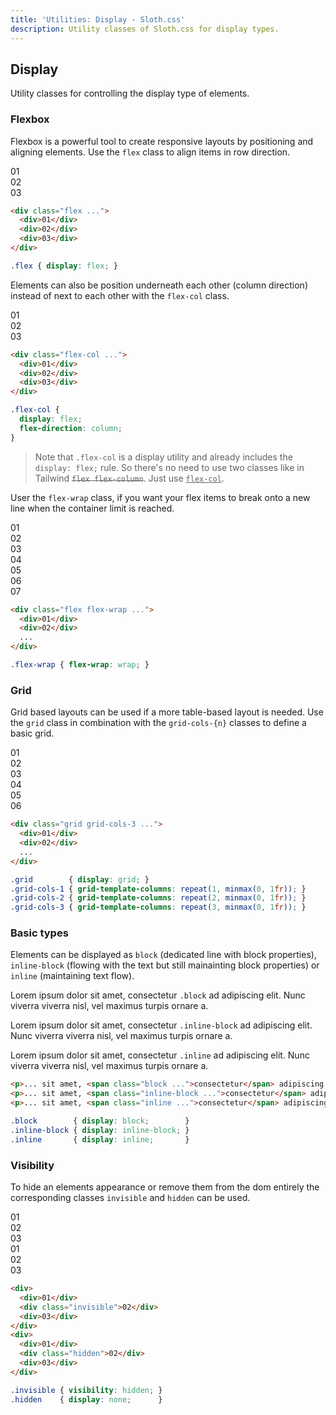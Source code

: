 ```yaml
---
title: 'Utilities: Display - Sloth.css'
description: Utility classes of Sloth.css for display types.
---
```


## Display

Utility classes for controlling the display type of elements.

### Flexbox

Flexbox is a powerful tool to create responsive layouts by positioning and aligning elements. Use the `flex` class to align items in row direction.

<div class="demo">
  <div class="flex gap-4 items-center bg-muted w-32 p-4 rounded">
    <div class="text-light bg-accent-variant flex-center rounded h-8 w-8 font-mono font-bold">01</div>
    <div class="text-light bg-accent-variant flex-center rounded h-8 w-8 font-mono font-bold">02</div>
    <div class="text-light bg-accent-variant flex-center rounded h-8 w-8 font-mono font-bold">03</div>
  </div>
</div>

```html
<div class="flex ...">
  <div>01</div>
  <div>02</div>
  <div>03</div>
</div>
```

```css
.flex { display: flex; }
```

Elements can also be position underneath each other (column direction) instead of next to each other with the `flex-col` class.

<div class="demo">
  <div class="flex-col gap-4 bg-muted w-32 p-4 rounded">
    <div class="text-light bg-accent-variant flex-center rounded h-8 w-8 font-mono font-bold">01</div>
    <div class="text-light bg-accent-variant flex-center rounded h-8 w-8 font-mono font-bold">02</div>
    <div class="text-light bg-accent-variant flex-center rounded h-8 w-8 font-mono font-bold">03</div>
  </div>
</div>

```html
<div class="flex-col ...">
  <div>01</div>
  <div>02</div>
  <div>03</div>
</div>
```

```css
.flex-col {
  display: flex;
  flex-direction: column;
}
```

> Note that `.flex-col` is a display utility and already includes the `display: flex;` rule. So there's no need to use two classes like in Tailwind <del>`flex flex-column`</del>. Just use <ins>`flex-col`</ins>.

User the `flex-wrap` class, if you want your flex items to break onto a new line when the container limit is reached.

<div class="demo">
  <div class="flex flex-wrap max-w-screen-xs gap-4 items-center bg-muted p-4 rounded">
    <div class="text-light bg-accent-variant flex-center rounded h-8 w-16 font-mono font-bold">01</div>
    <div class="text-light bg-accent-variant flex-center rounded h-8 w-16 font-mono font-bold">02</div>
    <div class="text-light bg-accent-variant flex-center rounded h-8 w-16 font-mono font-bold">03</div>
    <div class="text-light bg-accent-variant flex-center rounded h-8 w-16 font-mono font-bold">04</div>
    <div class="text-light bg-accent-variant flex-center rounded h-8 w-16 font-mono font-bold">05</div>
    <div class="text-light bg-accent-variant flex-center rounded h-8 w-16 font-mono font-bold">06</div>
    <div class="text-light bg-accent-variant flex-center rounded h-8 w-16 font-mono font-bold">07</div>
  </div>
</div>

```html
<div class="flex flex-wrap ...">
  <div>01</div>
  <div>02</div>
  ...
</div>
```

```css
.flex-wrap { flex-wrap: wrap; }
```

### Grid

Grid based layouts can be used if a more table-based layout is needed. Use the `grid` class in combination with the `grid-cols-{n}` classes to define a basic grid.

<div class="demo">
  <div class="grid grid-cols-3 gap-4 items-center bg-muted p-4 rounded">
    <div class="text-light bg-accent-variant flex-center rounded h-8 font-mono font-bold">01</div>
    <div class="text-light bg-accent-variant flex-center rounded h-8 font-mono font-bold">02</div>
    <div class="text-light bg-accent-variant flex-center rounded h-8 font-mono font-bold">03</div>
    <div class="text-light bg-accent-variant flex-center rounded h-8 font-mono font-bold">04</div>
    <div class="text-light bg-accent-variant flex-center rounded h-8 font-mono font-bold">05</div>
    <div class="text-light bg-accent-variant flex-center rounded h-8 font-mono font-bold">06</div>
  </div>
</div>

```html
<div class="grid grid-cols-3 ...">
  <div>01</div>
  <div>02</div>
  ...
</div>
```

```css
.grid        { display: grid; }
.grid-cols-1 { grid-template-columns: repeat(1, minmax(0, 1fr)); }
.grid-cols-2 { grid-template-columns: repeat(2, minmax(0, 1fr)); }
.grid-cols-3 { grid-template-columns: repeat(3, minmax(0, 1fr)); }
```

### Basic types

Elements can be displayed as `block` (dedicated line with block properties), `inline-block` (flowing with the text but still mainainting block properties) or `inline` (maintaining text flow).

<div class="demo grid grid-cols-3 gap-8">
  <p>Lorem ipsum dolor sit amet, <span class="block bg-accent-variant rounded p-2">consectetur <code>.block</code></span> ad adipiscing elit. Nunc viverra viverra nisl, vel maximus turpis ornare a.</p>
  <p>Lorem ipsum dolor sit amet, <span class="inline-block bg-accent-variant rounded p-2">consectetur <code>.inline-block</code></span> ad adipiscing elit. Nunc viverra viverra nisl, vel maximus turpis ornare a.</p>
  <p>Lorem ipsum dolor sit amet, <span class="inline bg-accent-variant rounded p-2">consectetur <code>.inline</code></span> ad adipiscing elit. Nunc viverra viverra nisl, vel maximus turpis ornare a.</p>
</div>

```html
<p>... sit amet, <span class="block ...">consectetur</span> adipiscing elit ...</p>
<p>... sit amet, <span class="inline-block ...">consectetur</span> adipiscing eli t..</p>
<p>... sit amet, <span class="inline ...">consectetur</span> adipiscing elit ...</p>
```

```css
.block        { display: block;        }
.inline-block { display: inline-block; }
.inline       { display: inline;       }
```

### Visibility

To hide an elements appearance or remove them from the dom entirely the corresponding classes `invisible` and `hidden` can be used.

<div class="demo flex-col gap-4">
  <div class="flex gap-4 items-center bg-muted w-32 p-4 rounded">
    <div class="text-light bg-accent-variant flex-center rounded h-8 w-8 font-mono font-bold">01</div>
    <div class="text-light bg-accent-variant flex-center rounded h-8 w-8 font-mono font-bold invisible">02</div>
    <div class="text-light bg-accent-variant flex-center rounded h-8 w-8 font-mono font-bold">03</div>
  </div>
  <div class="flex gap-4 items-center bg-muted w-32 p-4 rounded">
    <div class="text-light bg-accent-variant flex-center rounded h-8 w-8 font-mono font-bold">01</div>
    <div class="hidden">02</div>
    <div class="text-light bg-accent-variant flex-center rounded h-8 w-8 font-mono font-bold">03</div>
  </div>
</div>

```html
<div>
  <div>01</div>
  <div class="invisible">02</div>
  <div>03</div>
</div>
<div>
  <div>01</div>
  <div class="hidden">02</div>
  <div>03</div>
</div>
```

```css
.invisible { visibility: hidden; }
.hidden    { display: none;      }
```
